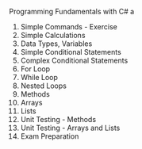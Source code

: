 Programming Fundamentals with C# a


01. Simple Commands - Exercise
02. Simple Calculations
03. Data Types, Variables
04. Simple Conditional Statements		
05. Complex Conditional Statements
06. For Loop
07. While Loop
08. Nested Loops
09. Methods
10. Arrays
11. Lists
12. Unit Testing - Methods
13. Unit Testing - Arrays and Lists
14. Exam Preparation
